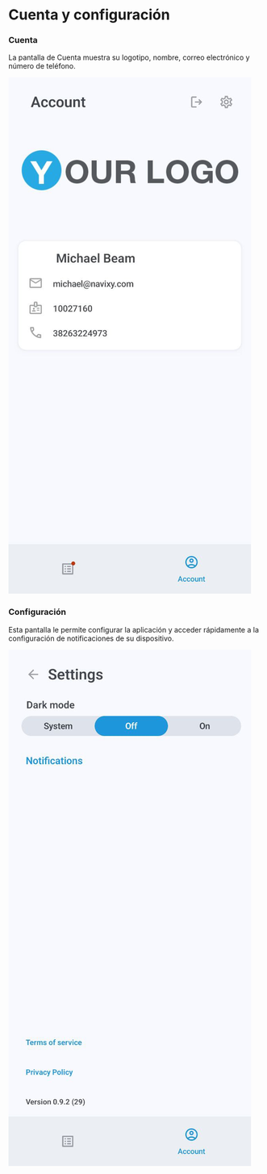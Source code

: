 # Cuenta y configuración

### Cuenta

La pantalla de Cuenta muestra su logotipo, nombre, correo electrónico y número de teléfono.

![8fcbba3ff09f4cd3824a9cb170b084d0.jpg](../../../gua-del-usuario/aplicaciones-mviles-x-gps/x-gps-mobile/attachments/8fcbba3ff09f4cd3824a9cb170b084d0.jpg)

### Configuración

Esta pantalla le permite configurar la aplicación y acceder rápidamente a la configuración de notificaciones de su dispositivo.

![8f98eaefe4b64d30a74938d738aa300b.jpg](../../../gua-del-usuario/aplicaciones-mviles-x-gps/x-gps-mobile/attachments/8f98eaefe4b64d30a74938d738aa300b.jpg)
